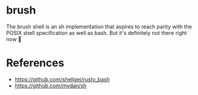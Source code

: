# brush

The brush shell is an sh implementation that aspires to reach parity with the POSIX shell specification as well as bash. But it's definitely not there right now 🙂

# References

* https://github.com/shellgei/rusty_bash
* https://github.com/mvdan/sh
